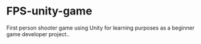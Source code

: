 # FPS-unity-game
First person shooter game using Unity for learning purposes as a beginner game developer project..
